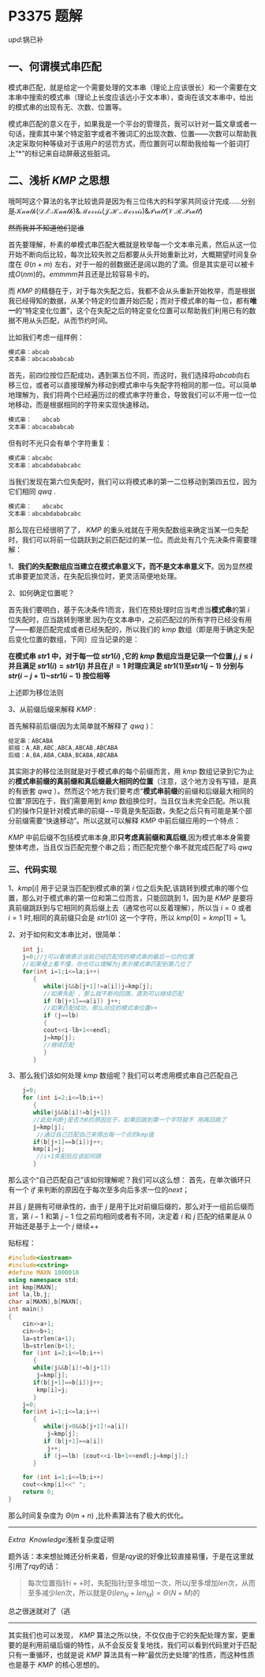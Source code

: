 # P3375 题解

$upd:$锅已补

## 一、何谓模式串匹配

模式串匹配，就是给定一个需要处理的文本串（理论上应该很长）和一个需要在文本串中搜索的模式串（理论上长度应该远小于文本串），查询在该文本串中，给出的模式串的出现有无、次数、位置等。

模式串匹配的意义在于，如果我是一个平台的管理员，我可以针对一篇文章或者一句话，搜索其中某个特定脏字或者不雅词汇的出现次数、位置——次数可以帮助我决定采取何种等级对于该用户的惩罚方式，而位置则可以帮助我给每一个脏词打上“*”的标记来自动屏蔽这些脏词。

## 二、浅析 $KMP$ 之思想

哦呵呵这个算法的名字比较诡异是因为有三位伟大的科学家共同设计完成……分别是$\mathcal{Knuth(D.E.Knuth) \& Morris(J.H.Morris)\& Pratt(V.R.Pratt)}$

~~然而我并不知道他们是谁~~

首先要理解，朴素的单模式串匹配大概就是枚举每一个文本串元素，然后从这一位开始不断向后比较，每次比较失败之后都要从头开始重新比对，大概期望时间复杂度在 $\Theta(n+m)$ 左右，对于一般的弱数据还是阔以跑的了滴。但是其实是可以被卡成$O(nm)$的。$emmmm$并且还是比较容易卡的。

而 $KMP$ 的精髓在于，对于每次失配之后，我都不会从头重新开始枚举，而是根据我已经得知的数据，从某个特定的位置开始匹配；而对于模式串的每一位，都有**唯一**的“特定变化位置”，这个在失配之后的特定变化位置可以帮助我们利用已有的数据不用从头匹配，从而节约时间。

比如我们考虑一组样例：

```cpp
模式串：abcab
文本串：abcacababcab
```

首先，前四位按位匹配成功，遇到第五位不同，而这时，我们选择将$abcab$向右移三位，或者可以直接理解为移动到模式串中与失配字符相同的那一位。可以简单地理解为，我们将两个已经遍历过的模式串字符重合，导致我们可以不用一位一位地移动，而是根据相同的字符来实现快速移动。

```cpp
模式串：   abcab
文本串：abcacababcab
```

但有时不光只会有单个字符重复：

```cpp
模式串：abcabc
文本串：abcabdababcabc
```

当我们发现在第六位失配时，我们可以将模式串的第一二位移动到第四五位，因为它们相同 $qwq$ .

```cpp
模式串：   abcabc
文本串：abcabdababcabc
```

那么现在已经很明了了， $KMP$ 的重头戏就在于用失配数组来确定当某一位失配时，我们可以将前一位跳跃到之前匹配过的某一位。而此处有几个先决条件需要理解：

1、**我们的失配数组应当建立在模式串意义下，而不是文本串意义下**。因为显然模式串要更加灵活，在失配后换位时，更灵活简便地处理。

2、如何确定位置呢？

首先我们要明白，基于先决条件$1$而言，我们在预处理时应当考虑当**模式串**的第 $i$ 位失配时，应当跳转到哪里.因为在文本串中，之前匹配过的所有字符已经没有用了——都是匹配完成或者已经失配的，所以我们的 $kmp$ 数组（即是用于确定失配后变化位置的数组，下同）应当记录的是：

**在模式串 $str1$ 中，对于每一位 $str1(i)$ ,它的 $kmp$ 数组应当是记录一个位置 $j$, $j \leq i$ 并且满足 $str1(i)=str1(j)$ 并且在 $j!=1$ 时理应满足 $str1(1)$至$str1(j-1)$ 分别与 $str(i-j+1)$~$str1(i-1)$ 按位相等**

上述即为移位法则

3、从前缀后缀来解释 $KMP$ :

首先解释前后缀(因为太简单就不解释了 $qwq$ )： 

```cpp
给定串：ABCABA
前缀：A,AB,ABC,ABCA,ABCAB,ABCABA
后缀：A,BA,ABA,CABA,BCABA,ABCABA
```

其实刚才的移位法则就是对于模式串的每个前缀而言，用 $kmp$ 数组记录到它为止的**模式串前缀的真前缀和真后缀最大相同的位置**（注意，这个地方没有写错，是真的有嵌套 $qwq$ ）。然而这个地方我们要考虑“**模式串前缀**的前缀和后缀最大相同的位置”原因在于，我们需要用到 $kmp$ 数组换位时，当且仅当未完全匹配。所以我们的操作只是针对模式串的前缀$--$毕竟是失配函数，失配之后只有可能是某个部分前缀需要“快速移动”。所以这就可以解释 $KMP$ 中前后缀应用的一个特点：

 $KMP$ 中前后缀不包括模式串本身,即**只考虑真前缀和真后缀**,因为模式串本身需要整体考虑，当且仅当匹配完整个串之后；而匹配完整个串不就完成匹配了吗 $qwq$ 

### 三、代码实现

1、$kmp[i]$ 用于记录当匹配到模式串的第 $i$ 位之后失配,该跳转到模式串的哪个位置，那么对于模式串的第一位和第二位而言，只能回跳到 $1$，因为是 $KMP$ 是要将真前缀跳跃到与它相同的真后缀上去（通常也可以反着理解），所以当 $i=0$ 或者 $i=1$ 时,相同的真前缀只会是 $str1(0)$ 这一个字符，所以 $kmp[0]=kmp[1]=1$。

2、对于如何和文本串比对，很简单：
```cpp
    int j;
    j=0;//j可以看做表示当前已经匹配完的模式串的最后一位的位置 
    //如果楼上看不懂，你也可以理解为j表示模式串匹配到第几位了 
    for(int i=1;i<=la;i++)
	   {
          while(j&&b[j+1]!=a[i])j=kmp[j];
		  //如果失配 ，那么就不断向回跳，直到可以继续匹配 
          if (b[j+1]==a[i]) j++;
          //如果匹配成功，那么对应的模式串位置++ 
          if (j==lb) 
		  {
		  cout<<i-lb+1<<endl;
		  j=kmp[j];
		  //继续匹配 
		  }
       }

```

3、那么我们该如何处理 $kmp$ 数组呢？我们可以考虑用模式串自己匹配自己

```cpp
    j=0;
    for (int i=2;i<=lb;i++)
	   {     
	   while(j&&b[i]!=b[j+1])
       //此处判断j是否为0的原因在于，如果回跳到第一个字符就不 用再回跳了
       j=kmp[j];    
        //通过自己匹配自己来得出每一个点的kmp值 
       if(b[j+1]==b[i])j++;    
       kmp[i]=j;
        //i+1失配后应该如何跳 
       }
```
那么这个“自己匹配自己”该如何理解呢？我们可以这么想：
首先，在单次循环只有一个 $if$ 来判断的原因在于每次至多向后多求一位的$next$；

并且 $j$ 是拥有可继承性的，由于 $j$ 是用于比对前缀后缀的，那么对于一组前后缀而言，第 $i-1$ 和第 $j-1$ 位之前均相同或者有不同，决定着 $i$ 和 $j$ 匹配的结果是从 $0$ 开始还是基于上一个 $j$ 继续$++$

贴标程：

```cpp
#include<iostream>
#include<cstring>
#define MAXN 1000010
using namespace std;
int kmp[MAXN];
int la,lb,j; 
char a[MAXN],b[MAXN];
int main()
{
    cin>>a+1;
    cin>>b+1;
    la=strlen(a+1);
    lb=strlen(b+1);
    for (int i=2;i<=lb;i++)
	   {     
	   while(j&&b[i]!=b[j+1])
        j=kmp[j];    
       if(b[j+1]==b[i])j++;    
        kmp[i]=j;
       }
    j=0;
    for(int i=1;i<=la;i++)
	   {
          while(j>0&&b[j+1]!=a[i])
           j=kmp[j];
          if (b[j+1]==a[i]) 
           j++;
          if (j==lb) {cout<<i-lb+1<<endl;j=kmp[j];}
       }

    for (int i=1;i<=lb;i++)
    cout<<kmp[i]<<" ";
    return 0;
}
```
那么时间复杂度为 $\Theta(m+n)$ ,比朴素算法有了极大的优化。

______

$Extra \ \ Knowledge$浅析复杂度证明

题外话：本来想扯摊还分析来着，但是$rqy$说的好像比较直接易懂，于是在这里就引用了$rqy$的话：

>每次位置指针$i++$时，失配指针$j$至多增加一次，所以$j$至多增加$len$次，从而至多减少$len$次，所以就是$\Theta(len_N + len_M) = \Theta(N + M)$的

总之很迷就对了（逃
____

其实我们也可以发现， $KMP$ 算法之所以快，不仅仅由于它的失配处理方案，更重要的是利用前缀后缀的特性，从不会反反复复地找，我们可以看到代码里对于匹配只有一重循环，也就是说 $KMP$ 算法具有一种“最优历史处理”的性质，而这种性质也是基于 $KMP$ 的核心思想的。
